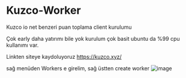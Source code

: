 # Kuzco-Worker
Kuzco io net benzeri puan toplama client kurulumu 

Çok early daha yatırımı bile yok kurulum çok basit ubuntu da %99 cpu kullanımı var.


Linkten siteye kaydoluyoruz
https://kuzco.xyz/

sağ menüden Workers e girelim, sağ üstten create worker
![image](https://github.com/user-attachments/assets/75e5a54d-7090-4a26-9c82-57104c6a5dc4)
